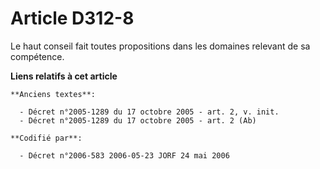 # Article D312-8

Le haut conseil fait toutes propositions dans les domaines relevant de sa compétence.

**Liens relatifs à cet article**

	**Anciens textes**:

	  - Décret n°2005-1289 du 17 octobre 2005 - art. 2, v. init.
	  - Décret n°2005-1289 du 17 octobre 2005 - art. 2 (Ab)

	**Codifié par**:

	  - Décret n°2006-583 2006-05-23 JORF 24 mai 2006
